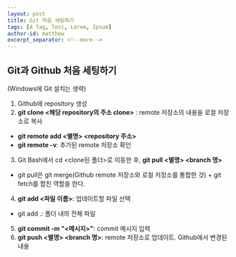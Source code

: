```yaml
---
layout: post
title: Git 처음 세팅하기
tags: [A Tag, Test, Lorem, Ipsum]
author-id: matthew
excerpt_separator: <!--more-->
---
```


## Git과 Github 처음 세팅하기
(Windows에 Git 설치는 생략)

1. Github에 repository 생성
2. **git clone <해당 repository의 주소 clone>** : remote 저장소의 내용을 로컬 저장소로 복사
- **git remote add <별명> <repository 주소>**
- **git remote -v**: 추가된 remote 저장소 확인
3. Git Bash에서 cd <clone된 폴더>로 이동한 후, **git pull <별명> <branch 명>**
- git pull은 git merge(Github remote 저장소와 로컬 저장소를 통합한 것) + git fetch를 합친 역할을 한다.
4. **git add <파일 이름>**: 업데이트할 파일 선택
- git add .: 폴더 내의 전체 파일
5. **git commit -m "<메시지>"**: commit 메시지 입력
6. **git push <별명> <branch 명>**: remote 저장소로 업데이트. Github에서 변경된 내용 
